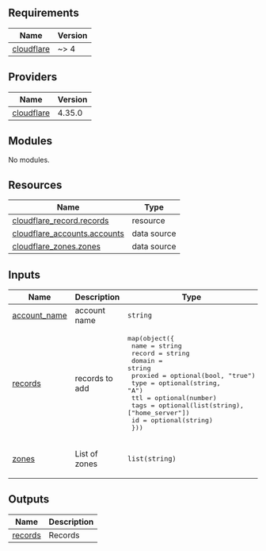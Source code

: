 <!-- BEGIN_TF_DOCS -->
## Requirements

| Name | Version |
|------|---------|
| <a name="requirement_cloudflare"></a> [cloudflare](#requirement\_cloudflare) | ~> 4 |

## Providers

| Name | Version |
|------|---------|
| <a name="provider_cloudflare"></a> [cloudflare](#provider\_cloudflare) | 4.35.0 |

## Modules

No modules.

## Resources

| Name | Type |
|------|------|
| [cloudflare_record.records](https://registry.terraform.io/providers/cloudflare/cloudflare/latest/docs/resources/record) | resource |
| [cloudflare_accounts.accounts](https://registry.terraform.io/providers/cloudflare/cloudflare/latest/docs/data-sources/accounts) | data source |
| [cloudflare_zones.zones](https://registry.terraform.io/providers/cloudflare/cloudflare/latest/docs/data-sources/zones) | data source |

## Inputs

| Name | Description | Type | Default | Required |
|------|-------------|------|---------|:--------:|
| <a name="input_account_name"></a> [account\_name](#input\_account\_name) | account name | `string` | `"Ade"` | no |
| <a name="input_records"></a> [records](#input\_records) | records to add | <pre>map(object({<br>    name    = string<br>    record  = string<br>    domain  = string<br>    proxied = optional(bool, "true")<br>    type    = optional(string, "A")<br>    ttl     = optional(number)<br>    tags    = optional(list(string), ["home_server"])<br>    id      = optional(string)<br>  }))</pre> | <pre>{<br>  "demo": {<br>    "domain": "aade.me",<br>    "name": "terraform",<br>    "record": "192.168.0.1"<br>  }<br>}</pre> | no |
| <a name="input_zones"></a> [zones](#input\_zones) | List of zones | `list(string)` | <pre>[<br>  "example.com"<br>]</pre> | no |

## Outputs

| Name | Description |
|------|-------------|
| <a name="output_records"></a> [records](#output\_records) | Records |
<!-- END_TF_DOCS -->